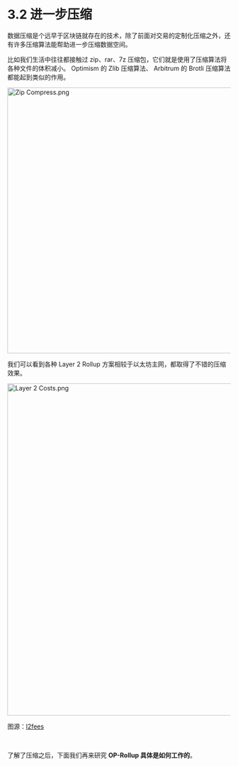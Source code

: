 # 3.2 进一步压缩

数据压缩是个远早于区块链就存在的技术，除了前面对交易的定制化压缩之外，还有许多压缩算法能帮助进一步压缩数据空间。

比如我们生活中往往都接触过 zip、rar、7z 压缩包，它们就是使用了压缩算法将各种文件的体积减小。 Optimism 的 Zlib 压缩算法、 Arbitrum 的 Brotli 压缩算法都能起到类似的作用。

<img src="/assets/3.2.1.png" width="600px" alt="Zip Compress.png" />

我们可以看到各种 Layer 2 Rollup 方案相较于以太坊主网，都取得了不错的压缩效果。

<img src="/assets/3.2.2.png" width="750px" alt="Layer 2 Costs.png" />

图源：[l2fees](https://l2fees.info/)

&nbsp; 


了解了压缩之后，下面我们再来研究 **OP-Rollup 具体是如何工作的**。
